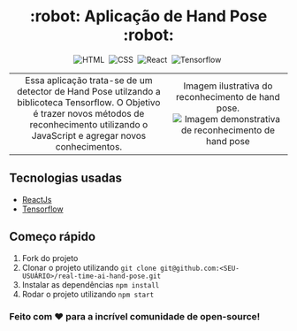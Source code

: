 <h1 align="center">
  :robot: Aplicação de Hand Pose :robot:
</h1>

<div align="center">

![HTML](https://img.shields.io/badge/-HTML-05122A?style=flat&logo=HTML5)&nbsp;
![CSS](https://img.shields.io/badge/-CSS-05122A?style=flat&logo=CSS3&logoColor=1572B6)&nbsp;
![React](https://img.shields.io/badge/-React-05122A?style=flat&logo=react)&nbsp;
![Tensorflow](https://img.shields.io/badge/-Tensorflow-05122A?style=flat&logo=tensorflow)&nbsp;

</div>

<table border="0">
  <tr>
    <td align="center">
      Essa aplicação trata-se de um detector de Hand Pose utilzando a biblicoteca Tensorflow. O Objetivo é trazer novos métodos de reconhecimento utilizando o JavaScript e agregar novos conhecimentos.
    </td>
    <td align="center">
      Imagem ilustrativa do reconhecimento de hand pose.
      <img src="https://media.springernature.com/lw685/springer-static/image/art%3A10.1007%2Fs40815-020-00825-w/MediaObjects/40815_2020_825_Fig1_HTML.jpg" alt="Imagem demonstrativa de reconhecimento de hand pose" />
    </td>
  </tr>
</table>

## Tecnologias usadas

- [ReactJs](https://pt-br.reactjs.org/)
- [Tensorflow](https://pt-br.reactjs.org/)


## Começo rápido

1. Fork do projeto
2. Clonar o projeto utilizando `git clone git@github.com:<SEU-USUÁRIO>/real-time-ai-hand-pose.git`
3. Instalar as dependências `npm install`
4. Rodar o projeto utilizando `npm start`

### Feito com :heart: para a incrível comunidade de open-source!
